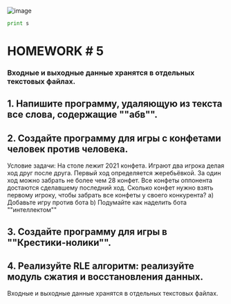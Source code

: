 
![image](https://user-images.githubusercontent.com/106627508/194627608-8c05f444-1c76-4cd3-a7a3-571ae623bf86.png)


```python
print s
```
# HOMEWORK # 5
### Входные и выходные данные хранятся в отдельных текстовых файлах.
## 1. Напишите программу, удаляющую из текста все слова, содержащие ""абв"".
## 2. Создайте программу для игры с конфетами человек против человека.
Условие задачи: На столе лежит 2021 конфета. Играют два игрока делая ход друг после друга. Первый ход определяется жеребьёвкой. За один ход можно забрать не более чем 28 конфет. Все конфеты оппонента достаются сделавшему последний ход. Сколько конфет нужно взять первому игроку, чтобы забрать все конфеты у своего конкурента?
a) Добавьте игру против бота
b) Подумайте как наделить бота ""интеллектом""
## 3. Создайте программу для игры в ""Крестики-нолики"".
## 4. Реализуйте RLE алгоритм: реализуйте модуль сжатия и восстановления данных.
Входные и выходные данные хранятся в отдельных текстовых файлах.

